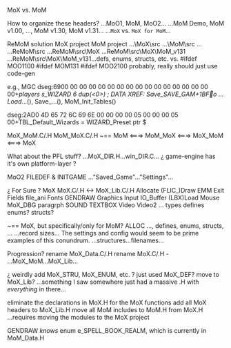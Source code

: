 


MoX vs. MoM




How to organize these headers?
...MoO1, MoM, MoO2...
...MoM Demo, MoM v1.00, ..., MoM v1.30, MoM v1.31...
...`MoX` vs. `MoX for MoM`...

ReMoM solution
MoX project
MoM project
...\MoX\src
...\MoM\src
...
...ReMoM\src
...ReMoM\src\MoX
...ReMoM\src\MoX\MoM_v131
...ReMoM\src\MoX\MoM_v131\...defs, enums, structs, etc.
vs. #ifdef MOO1100
    #ifdef MOM131
    #ifdef MOO2100
probably, really should just use code-gen


e.g.,
MGC
dseg:6900 00 00 00 00 00 00 00 00 00 00 00 00 00 00 00 00+_players s_WIZARD 6 dup(<0>)            ; DATA XREF: Save_SAVE_GAM+1BFo ...
Load_...(), Save_...(), MoM_Init_Tables()

dseg:2AD0 4D 65 72 6C 69 6E 00 00 00 00 05 00 00 00 05 00+TBL_Default_Wizards  = WIZARD_Preset ptr $


MoX_MoM.C/.H
MoM_MoX.C/.H
~== MoM <===> MoM_MoX <===> MoX_MoM <===> MoX


What about the PFL stuff?
...MoX_DIR.H...win_DIR.C...
¿ game-engine has it's own platform-layer ?



MoO2
FILEDEF & INITGAME
..."Saved_Game"..."Settings"...





¿ For Sure ?
MoX
    MoX.C/.H <-> MoX_Lib.C/.H
    Allocate
    (FLIC_)Draw
    EMM
    Exit
    Fields
    file_ani
    Fonts
    GENDRAW
    Graphics
    Input
    IO_Buffer
    (LBX)Load
    Mouse
    MoX_DBG
    paragrph
    SOUND
    TEXTBOX
    Video
    Video2
    ...
    types
    defines
    enums?
    structs?

~== MoX, but specifically/only for MoM?
ALLOC
..., defines, enums, structs, ...
...record sizes...
The settings and config would seem to be prime examples of this conundrum.
    ...structures...filenames...

Progression?
rename MoX_Data.C/.H
rename MoX.C/.H - ...MoX_MoM...MoX_Lib...

¿ weirdly add MoX_STRU, MoX_ENUM, etc. ? just used MoX_DEF? move to MoX_Lib?
...something I saw somewhere just had a massive <lib name>.H with *everything* in there...


eliminate the declarations in MoX.H for the MoX functions
add all MoX headers to MoX_Lib.H
move all MoM includes to MoM.H from MoX.H
...requires moving the modules to the MoX project


GENDRAW *knows* enum e_SPELL_BOOK_REALM, which is currently in MoM_Data.H
